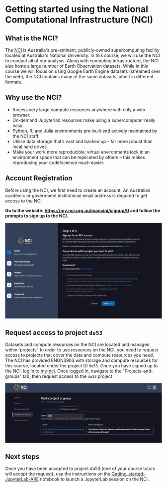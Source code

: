 # Getting started using the National Computational Infrastructure (NCI)

## What is the NCI?

The [NCI](https://nci.org.au/) is Australia's pre-eminent, publicly-owned supercomputing facility located at Australia's National University.  In this course, we will use the NCI to conduct all of our analysis. Along with computing infrastructure, the NCI also hosts a large number of Earth Observation datasets. While in this course we will focus on using Google Earth Engine datasets (streamed over the web), the NCI contains many of the same datasets, albeit in different formats.

## Why use the NCI?

* Access very large compute resources anywhere with only a web browser.
* On-demand Jupyterlab resources make using a supercomputer really easy. 
* Python, R, and Julia environments pre-built and actively maintained by the NCI staff.
* Utilise data storage that’s vast and backed up – far more robust than local hard drives.
* Make your work more reproducible: virtual environments lock in an environment space that can be replicated by others – this makes reproducing your code/science much easier.

## Account Registration

Before using the NCI, we first need to create an account. An Australian academic or government institutional email address is required to get access to the NCI.

**Go to the website: https://my.nci.org.au/mancini/signup/0 and follow the prompts to sign up to the NCI.**

![account_registration](/figures/nci_user_registration.png)

## Request access to project `du53`

Datasets and compute resources on the NCI are located and managed within 'projects'. In order to use resources on the NCI, you need to request access to projects that cover the data and compute resources you need. The NCI has provided ENGN3903 with storage and compute resources for this course, located under the project ID `du53`. Once you have signed up to the NCI, log in to [my-nci](https://my.nci.org.au/mancini/login?next=/mancini/). Once logged in, navigate to the "Projects-and-groups" tab, then request access to the `du53` project

![sign_up_for_project](/figures/sign_up_for_project.JPG)

## Next steps
Once you have been accepted to project du53 (one of your course tutors will accept the request), use the instructions on the [Getting_started-JupyterLab-ARE](2_Getting_started-JupyterLab-ARE.md) notebook to launch a JupyterLab session on the NCI.

